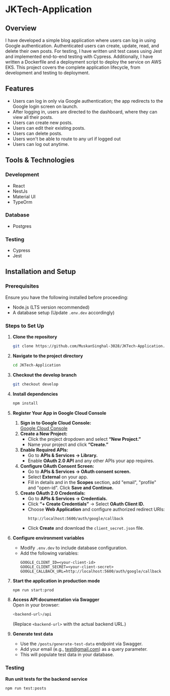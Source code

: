 # JKTech-Application

## Overview
I have developed a simple blog application where users can log in using Google authentication. Authenticated users can create, update, read, and delete their own posts. For testing, I have written unit test cases using Jest and implemented end-to-end testing with Cypress. Additionally, I have written a Dockerfile and a deployment script to deploy the service on AWS EKS. This project covers the complete application lifecycle, from development and testing to deployment.

## Features
- Users can log in only via Google authentication; the app redirects to the Google login screen on launch.
- After logging in, users are directed to the dashboard, where they can view all their posts.
- Users can create new posts.
- Users can edit their existing posts.
- Users can delete posts.
- Users won't be able to route to any url if logged out
- Users can log out anytime.

## Tools & Technologies

### Development
- React
- NestJs
- Material UI
- TypeOrm

### Database
- Postgres

### Testing
- Cypress
- Jest

## Installation and Setup

### Prerequisites
Ensure you have the following installed before proceeding:
- Node.js (LTS version recommended)
- A database setup (Update `.env.dev` accordingly)

### Steps to Set Up

1. **Clone the repository**  
   ```sh
   git clone https://github.com/MuskanSinghal-3028/JKTech-Application.git
   ```

2. **Navigate to the project directory**  
   ```sh
   cd JKTech-Application
   ```

3. **Checkout the develop branch**  
   ```sh
   git checkout develop
   ```

4. **Install dependencies**  
   ```sh
   npm install
   ```

5. **Register Your App in Google Cloud Console**

   1. **Sign in to Google Cloud Console:**  
      [Google Cloud Console](https://console.cloud.google.com/)
   2. **Create a New Project:**
      - Click the project dropdown and select **“New Project.”**
      - Name your project and click **“Create.”**
   3. **Enable Required APIs:**
      - Go to **APIs & Services → Library.**
      - Enable **OAuth 2.0 API** and any other APIs your app requires.
   4. **Configure OAuth Consent Screen:**
      - Go to **APIs & Services → OAuth consent screen.**
      - Select **External** on your app.
      - Fill in details and in the **Scopes** section, add "email", "profile" and "open-id". Click **Save and Continue.**
   5. **Create OAuth 2.0 Credentials:**
      - Go to **APIs & Services → Credentials.**
      - Click **“+ Create Credentials”** → Select **OAuth Client ID.**
      - Choose **Web Application** and configure authorized redirect URIs:
        ```
        http://localhost:5600/auth/google/callback
        ```
      - Click **Create** and download the `client_secret.json` file.

6. **Configure environment variables**  
   
   - Modify `.env.dev` to include database configuration.
   - Add the following variables:
     ```
     GOOGLE_CLIENT_ID=<your-client-id>
     GOOGLE_CLIENT_SECRET=<your-client-secret>
     GOOGLE_CALLBACK_URL=http://localhost:5600/auth/google/callback
     ```

7. **Start the application in production mode**  
   ```sh
   npm run start:prod
   ```

8. **Access API documentation via Swagger**  
   Open in your browser:
   ```bash
   <backend-url>/api
   ```
   (Replace `<backend-url>` with the actual backend URL.)

9. **Generate test data**  
   - Use the `/posts/generate-test-data` endpoint via Swagger.
   - Add your email (e.g., test@gmail.com) as a query parameter.
   - This will populate test data in your database.

### Testing

**Run unit tests for the backend service**  
```sh
npm run test:posts
```








